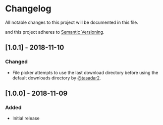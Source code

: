 # Changelog
All notable changes to this project will be documented in this file.

and this project adheres to [Semantic Versioning](https://semver.org/spec/v2.0.0.html).

## [1.0.1] - 2018-11-10
### Changed
- File picker attempts to use the last download directory before using the default downloads directory by [@tasadar2](https://github.com/tasadar2).

## [1.0.0] - 2018-11-09
### Added
- Initial release
